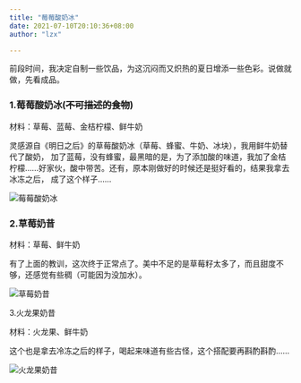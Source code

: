 ```yaml
---
title: "莓莓酸奶冰"
date: 2021-07-10T20:10:36+08:00
author: "lzx"

---
```


前段时间，我决定自制一些饮品，为这沉闷而又炽热的夏日增添一些色彩。说做就做，先看成品。

### 1.莓莓酸奶冰(~~不可描述的食物~~)  
  
材料：草莓、蓝莓、金桔柠檬、鲜牛奶  

灵感源自《明日之后》的草莓酸奶冰（草莓、蜂蜜、牛奶、冰块），我用鲜牛奶替代了酸奶，
加了蓝莓，没有蜂蜜，最黑暗的是，为了添加酸的味道，我加了金桔柠檬……好家伙，酸中带苦。还有，原本刚做好的时候还是挺好看的，结果我拿去冰冻之后，
成了这个样子……

![莓莓酸奶冰](https://cdn.jsdelivr.net/gh/lzxqaq/jsdelivr@master/image/2021-7-10/0.jpg)
  
### 2.草莓奶昔  
  
材料：草莓、鲜牛奶

有了上面的教训，这次终于正常点了。美中不足的是草莓籽太多了，而且甜度不够，还感觉有些稠（可能因为没加水）。  

![草莓奶昔](https://cdn.jsdelivr.net/gh/lzxqaq/jsdelivr@master/image/2021-7-10/1.jpg)

3.火龙果奶昔

材料：火龙果、鲜牛奶  

这个也是拿去冷冻之后的样子，喝起来味道有些古怪，这个搭配要再斟酌斟酌……

![火龙果奶昔](https://cdn.jsdelivr.net/gh/lzxqaq/jsdelivr@master/image/2021-7-10/2.jpg)









